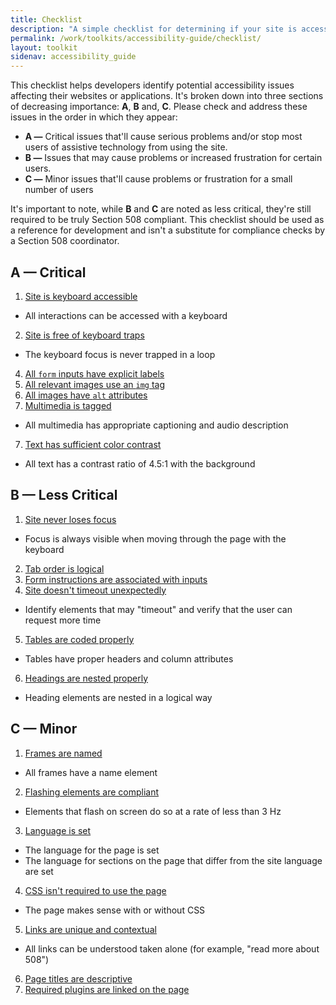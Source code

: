 ```yaml
---
title: Checklist
description: "A simple checklist for determining if your site is accessible"
permalink: /work/toolkits/accessibility-guide/checklist/
layout: toolkit
sidenav: accessibility_guide
---
```


This checklist helps developers identify potential accessibility issues affecting their websites or applications. It's broken down into three sections of decreasing importance: **A**, **B** and, **C**. Please check and address these issues in the order in which they appear:

 * **A &mdash;** Critical issues that'll cause serious problems and/or stop most users of assistive technology from using the site.
 * **B &mdash;** Issues that may cause problems or increased frustration for certain users.
 * **C &mdash;** Minor issues that'll cause problems or frustration for a small number of users

It's important to note, while **B** and **C** are noted as less critical, they're still required to be truly Section 508 compliant. This checklist should be used as a reference for development and isn't a substitute for compliance checks by a Section 508 coordinator.

##  A &mdash; Critical

1. <a href='../keyboard/'>Site is keyboard accessible</a>
 * All interactions can be accessed with a keyboard
2. <a href='../keyboard/#keyboard-trap'>Site is free of keyboard traps</a>
 * The keyboard focus is never trapped in a loop
4. <a href='../forms/'>All `form` inputs have explicit labels</a>
6. <a href='../images/'>All relevant images use an `img` tag</a>
5. <a href='../images/'>All images have `alt` attributes</a>
6. <a href='../multimedia/'>Multimedia is tagged</a>
 * All multimedia has appropriate captioning and audio description
7. <a href='../color/'>Text has sufficient color contrast</a>
 * All text has a contrast ratio of 4.5:1 with the background

## B &mdash; Less Critical

1. <a href='../keyboard/'>Site never loses focus</a>
 * Focus is always visible when moving through the page with the keyboard
2. <a href='../keyboard/'>Tab order is logical</a>
3. <a href='../forms/'>Form instructions are associated with inputs</a>
4. <a href='../timeouts/'>Site doesn't timeout unexpectedly</a>
 * Identify elements that may "timeout" and verify that the user can request more time
5. <a href='../tables/'>Tables are coded properly</a>
 * Tables have proper headers and column attributes
6. <a href='../headings/'>Headings are nested properly</a>
 * Heading elements are nested in a logical way

## C &mdash; Minor
1. <a href='../iframes/'>Frames are named</a>
 * All frames have a name element
2. <a href='../flashing/'>Flashing elements are compliant</a>
 * Elements that flash on screen do so at a rate of less than 3 Hz
3. <a href='../language/'>Language is set</a>
 * The language for the page is set
 * The language for sections on the page that differ from the site language are set
4. <a href='../css/'>CSS isn't required to use the page</a>
 * The page makes sense with or without CSS
5. <a href='../links/'>Links are unique and contextual</a>
 * All links can be understood taken alone (for example, "read more about 508")
6. <a href='../page-titles/'>Page titles are descriptive</a>
7. <a href='../plugins/'>Required plugins are linked on the page</a>
